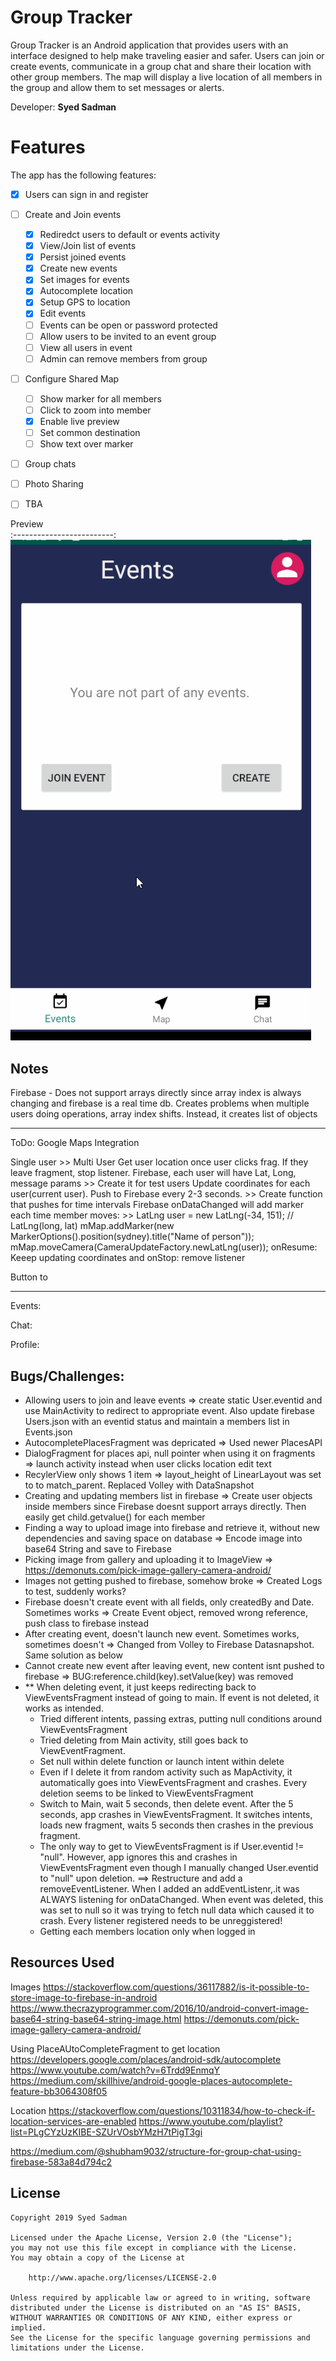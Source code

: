 # Group Tracker


Group Tracker is an Android application that provides users with an interface designed to help make traveling easier and safer. Users can join or create events, communicate in a group chat and share their location with other group members. The map will display a live location of all members in the group and allow them to set messages or alerts. 

Developer: **Syed Sadman**


# Features
The app has the following features:

* [X] Users can sign in and register  
* [ ] Create and Join events
    * [X] Rediredct users to default or events activity
    * [X] View/Join list of events
    * [X] Persist joined events
    * [X] Create new events
    * [X] Set images for events
    * [X] Autocomplete location
    * [X] Setup GPS to location
    * [X] Edit events
    * [ ] Events can be open or password protected
    * [ ] Allow users to be invited to an event group
    * [ ] View all users in event
    * [ ] Admin can remove members from group
* [ ] Configure Shared Map
    * [ ] Show marker for all members
    * [ ] Click to zoom into member
    * [X] Enable live preview
    * [ ] Set common destination 
    * [ ] Show text over marker 
* [ ] Group chats 
* [ ] Photo Sharing
* [ ] TBA



Preview             
:-------------------------:
<img src='demo3.gif' title='Demo' width='' alt='Demo' /> 



## Notes
Firebase - Does not support arrays directly since array index is always changing and firebase is a real time db. Creates problems when multiple users doing operations, array index shifts. Instead, it creates list of objects

---
ToDo: Google Maps Integration

Single user >> Multi User
Get user location once user clicks frag. If they leave fragment, stop listener. 
Firebase, each user will have Lat, Long, message params >> Create it for test users
Update coordinates for each user(current user). Push to Firebase every 2-3 seconds. >> Create function that pushes for time intervals
Firebase onDataChanged will add marker each time member moves: >> 
        LatLng user = new LatLng(-34, 151); // LatLng(long, lat)
        mMap.addMarker(new MarkerOptions().position(sydney).title("Name of person"));
        mMap.moveCamera(CameraUpdateFactory.newLatLng(user));
onResume: Keeep updating coordinates and onStop: remove listener

Button to 

---

Events: 

Chat: 

Profile:


## Bugs/Challenges:
- Allowing users to join and leave events => create static User.eventid and use MainActivity to redirect to appropriate event. Also update firebase Users.json with an eventid status and maintain a members list in Events.json
- AutocompletePlacesFragment was depricated => Used newer PlacesAPI 
- DialogFragment for places api, null pointer when using it on fragments => launch activity instead when user clicks location edit text
- RecylerView only shows 1 item => layout_height of LinearLayout was set to to match_parent. Replaced Volley with DataSnapshot
- Creating and updating members list in firebase => Create user objects inside members since Firebase doesnt support arrays directly. Then easily get child.getvalue() for each  member
- Finding a way to upload image into firebase and retrieve it, without new dependencies and saving space on database =>  Encode image into base64 String and save to Firebase
- Picking image from gallery and uploading it to ImageView => https://demonuts.com/pick-image-gallery-camera-android/
- Images not getting pushed to firebase, somehow broke => Created Logs to test, suddenly works?
- Firebase doesn't create event with all fields, only createdBy and Date. Sometimes works => Create Event object, removed wrong reference, push class to firebase instead
- After creating event, doesn't launch new event. Sometimes works, sometimes doesn't => Changed from Volley to Firebase Datasnapshot. Same solution as below
- Cannot create new event after leaving event, new content isnt pushed to firebase => BUG:reference.child(key).setValue(key) was removed 
- ** When deleting event, it just keeps redirecting back to ViewEventsFragment instead of going to main. If event is not deleted, it works as intended. 
  - Tried different intents, passing extras, putting null conditions around ViewEventsFragment
  - Tried deleting from Main activity, still goes back to ViewEventFragment. 
  - Set null within delete function or launch intent within delete
  - Even if I delete it from random activity such as MapActivity, it automatically goes into ViewEventsFragment and crashes. Every deletion seems to be linked to ViewEventsFragment 
  - Switch to Main, wait 5 seconds, then delete event. After the 5 seconds, app crashes in ViewEventsFragment. It switches intents, loads new fragment, waits 5 seconds then crashes in the previous fragment. 
  - The only way to get to ViewEventsFragment is if User.eventid != "null". However, app ignores this and crashes in ViewEventsFragment even though I manually changed User.eventid to "null" upon deletion. 
  ==> Restructure and add a removeEventListener. When I added an addEventListenr,.it was ALWAYS listening for onDataChanged. When event was deleted, this was set to null so it was trying to fetch null data which caused it to crash. Every listener registered needs to be unreggistered!
  - Getting each members location only when logged in


## Resources Used

Images 
https://stackoverflow.com/questions/36117882/is-it-possible-to-store-image-to-firebase-in-android
https://www.thecrazyprogrammer.com/2016/10/android-convert-image-base64-string-base64-string-image.html
https://demonuts.com/pick-image-gallery-camera-android/

Using PlaceAUtoCompleteFragment to get location
https://developers.google.com/places/android-sdk/autocomplete
https://www.youtube.com/watch?v=6Trdd9EnmqY
https://medium.com/skillhive/android-google-places-autocomplete-feature-bb3064308f05

Location
https://stackoverflow.com/questions/10311834/how-to-check-if-location-services-are-enabled
https://www.youtube.com/playlist?list=PLgCYzUzKIBE-SZUrVOsbYMzH7tPigT3gi

https://medium.com/@shubham9032/structure-for-group-chat-using-firebase-583a84d794c2


## License

    Copyright 2019 Syed Sadman

    Licensed under the Apache License, Version 2.0 (the "License");
    you may not use this file except in compliance with the License.
    You may obtain a copy of the License at

        http://www.apache.org/licenses/LICENSE-2.0

    Unless required by applicable law or agreed to in writing, software
    distributed under the License is distributed on an "AS IS" BASIS,
    WITHOUT WARRANTIES OR CONDITIONS OF ANY KIND, either express or implied.
    See the License for the specific language governing permissions and
    limitations under the License.
